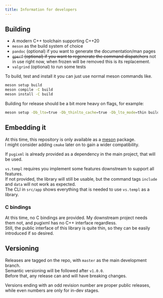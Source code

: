 ```yaml
---
title: Information for developers
---
```


## Building

- A modern C++ toolchain supporting C++20
- `meson` as the build system of choice
- `pandoc` (optional) if you want to generate the documentation/man pages
- ~~`gperf` (optional) if you want to regenerate the command dispatchers~~ not in use right now, when frozen will be removed this is its replacement.
- `valgrind` (optional) to run some tests

To build, test and install it you can just use normal meson commands like.

```bash
meson setup build
meson compile -C build
meson install -C build
```

Building for release should be a bit more heavy on flags, for example:

```bash
meson setup -Db_lto=true -Db_thinlto_cache=true -Db_lto_mode=thin build --buildtype=release
```

## Embedding it

At this time, this repository is only available as a [meson](https://mesonbuild.com/) package.  
I might consider adding `cmake` later on to gain a wider compatibility.

If `pugixml` is already provided as a dependency in the main project, that will be used.

`vs.templ` requires you implement some features downstream to support all features.  
If not provided, the library will still be usable, but the command tags `include` and `data` will not work as expected.  
The CLI in `src/app` shows everything that is needed to use `vs.templ` as a library.

### C bindings

At this time, no C bindings are provided. My downstream project needs them not, and pugixml has no C++ interface regardless.  
Still, the public interface of this library is quite thin, so they can be easily introduced if so desired.

## Versioning

Releases are tagged on the repo, with `master` as the main development branch.  
Semantic versioning will be followed after `v1.0.0`.  
Before that, any release can and will have breaking changes.

Versions ending with an odd revision number are proper public releases, while even numbers are only for in-dev stages.
